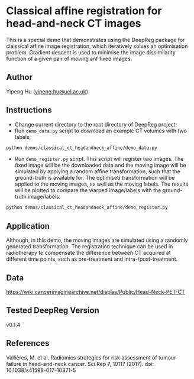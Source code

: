 # Classical affine registration for head-and-neck CT images

This is a special demo that demonstrates using the DeepReg package for claissical affine
image registration, which iteratively solves an optimisation problem. Gradient descent
is used to minimise the image dissimilarity function of a given pair of moving anf fixed
images.

## Author

Yipeng Hu (yipeng.hu@ucl.ac.uk)

## Instructions

- Change current directory to the root directory of DeepReg project;
- Run `demo_data.py` script to download an example CT volumes with two labels;

```bash
python demos/classical_ct_headandneck_affine/demo_data.py
```

- Run `demo_register.py` script. This script will register two images. The fixed image
  will be the downloaded data and the moving image will be simulated by applying a
  random affine transformation, such that the ground-truth is available for. The
  optimised transformation will be applied to the moving images, as well as the moving
  labels. The results will be plotted to compare the warped image/labels with the
  ground-truth image/labels.

```bash
python demos/classical_ct_headandneck_affine/demo_register.py
```

## Application

Although, in this demo, the moving images are simulated using a randomly generated
transformation. The registration technique can be used in radiotherapy to compensate the
difference between CT acquired at different time points, such as pre-treatment and
intra-/post-treatment.

## Data

https://wiki.cancerimagingarchive.net/display/Public/Head-Neck-PET-CT

## Tested DeepReg Version

v0.1.4

## References

Vallières, M. et al. Radiomics strategies for risk assessment of tumour failure in
head-and-neck cancer. Sci Rep 7, 10117 (2017). doi: 10.1038/s41598-017-10371-5
